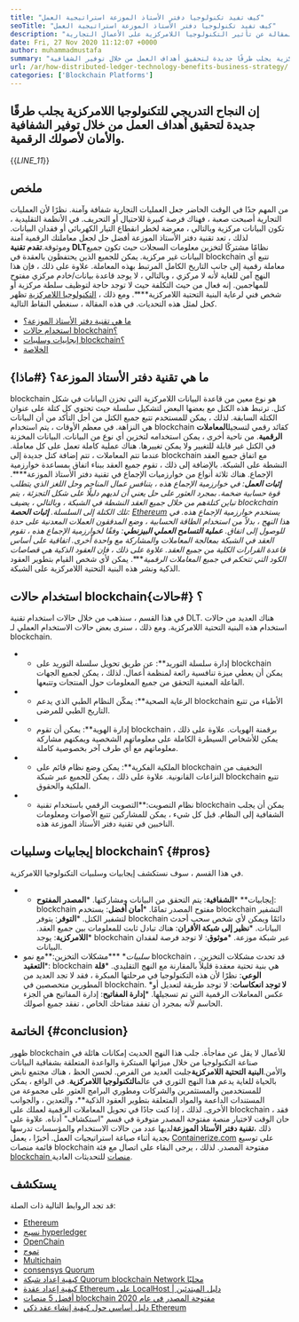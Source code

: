```yaml
---
title: "كيف تفيد تكنولوجيا دفتر الأستاذ الموزعة استراتيجية العمل" 
seoTitle: "كيف تفيد تكنولوجيا دفتر الأستاذ الموزعة استراتيجية العمل" 
description: "تقنية دفتر الأستاذ الموزعة تسجل المعاملات بطريقة يمكن تتبعها. تتحدث هذه المقالة عن تأثير التكنولوجيا اللامركزية على الأعمال التجارية." 
date: Fri, 27 Nov 2020 11:12:07 +0000
author: muhammadmustafa
summary: "إن النجاح التدريجي للتكنولوجيا اللامركزية يجلب طرقًا جديدة لتحقيق أهداف العمل من خلال توفير الشفافية & amp ؛ الأمن لأصولك الرقمية." 
url: /ar/how-distributed-ledger-technology-benefits-business-strategy/
categories: ['Blockchain Platforms']
---
```


## إن النجاح التدريجي للتكنولوجيا اللامركزية يجلب طرقًا جديدة لتحقيق أهداف العمل من خلال توفير الشفافية والأمان لأصولك الرقمية.
{{_LINE_11_}}

## ملخص
من المهم جدًا في الوقت الحاضر جعل العمليات التجارية شفافة وآمنة. نظرًا لأن العمليات التجارية أصبحت صعبة ، فهناك فرصة كبيرة للاحتيال أو التحريف. في الأنظمة التقليدية ، تكون البيانات مركزية وبالتالي ، معرضة لخطر انقطاع التيار الكهربائي أو فقدان البيانات. لذلك ، تعد تقنية دفتر الأستاذ الموزعة أفضل حل لجعل معاملتك الرقمية آمنة وموثوقة.**تقدم تقنية DLT**نظامًا مشتركًا لتخزين معلومات السجلات حيث تكون جميع البيانات غير مركزية. يمكن للجميع الذين يحتفظون بالعقدة في blockchain تتبع أي معاملة رقمية إلى جانب التاريخ الكامل المرتبط بهذه المعاملة. علاوة على ذلك ، فإن هذا النهج آمن للغاية لأنه لا مركزي ، وبالتالي ، لا يوجد قاعدة بيانات/خادم مركزي مفتوح للمهاجمين. إنه فعال من حيث التكلفة حيث لا توجد حاجة لتوظيف سلطة مركزية أو شخص فني لرعاية البنية التحتية اللامركزية****. ومع ذلك ، [التكنولوجيا اللامركزية][1] تظهر كحل لمثل هذه التحديات.
في هذه المقالة ، سنغطي النقاط التالية.
  * [ما هي تقنية دفتر الأستاذ الموزعة؟][2]
  * [استخدام حالات blockchain؟][3]
  * [إيجابيات وسلبيات blockchain؟][4]
  * [الخلاصة][5]

## ما هي تقنية دفتر الأستاذ الموزعة؟   {#ماذا}
blockchain هو نوع معين من قاعدة البيانات اللامركزية التي تخزن البيانات في شكل كتل. ترتبط هذه الكتل مع بعضها البعض لتشكيل سلسلة حيث تحتوي كل كتلة على عنوان الكتلة السابقة. لذلك ، يمكن للمستخدم تتبع جميع الكتل من أجل التأكد من أن البيانات هي النزاهة. في معظم الأوقات ، يتم استخدام blockchain كقائد رقمي لتسجيل**المعاملات الرقمية**. من ناحية أخرى ، يمكن استخدامه لتخزين أي نوع من البيانات. البيانات المخزنة في الكتل غير قابلة للتغيير ولا يمكن تغييرها.
هناك عملية كاملة تعمل على كل معاملة. عندما تتم المعاملات ، تتم إضافة كتل جديدة إلى blockchain مع اتفاق جميع العقد النشطة على الشبكة. بالإضافة إلى ذلك ، تقوم جميع العقد ببناء اتفاق بمساعدة خوارزمية الإجماع. هناك ثلاثة أنواع من خوارزميات الإجماع في تقنية دفتر الأستاذ الموزعة****.
***إثبات العمل**: في خوارزمية الإجماع هذه ، يتنافس عمال المناجم وحل اللغز الذي يتطلب قوة حسابية ضخمة. بمجرد العثور على حل يعني أن لديهم دليلًا على شكل التجزئة ، يتم تباين كتلةهم من خلال جميع العقد النشطة في الشبكة ، وبالتالي ، يضيف blockchain تلك الكتلة إلى السلسلة.
***إثبات الحصة**: [Ethereum][6] يستخدم خوارزمية الإجماع هذه. في هذا النهج ، بدلاً من استخدام الطاقة الحسابية ، وضع المدققون العملات المعدنية على حدة للوصول إلى اتفاق.
***عملية التسامح العملي البيزنطي**: وفقًا لخوارزمية الإجماع هذه ، تقوم العقد في الشبكة بمعالجة المعاملات والمشاركة مع واحدة أخرى. اتفاقية على أساس قاعدة القرارات الكلية من جميع العقد.
علاوة على ذلك ، فإن العقود الذكية هي قصاصات الكود التي تتحكم في جميع المعاملات الرقمية******. يمكن لأي شخص القيام بتطوير العقود الذكية ونشر هذه البنية التحتية اللامركزية على الشبكة.

## استخدام حالات blockchain؟   {#حالات}
في هذا القسم ، سنذهب من خلال حالات استخدام تقنية DLT. هناك العديد من حالات استخدام هذه البنية التحتية اللامركزية. ومع ذلك ، سنرى بعض حالات الاستخدام العملي لـ blockchain.
* * إدارة سلسلة التوريد**: عن طريق تحويل سلسلة التوريد على blockchain يمكن أن يعطي ميزة تنافسية رائعة لمنظمة أعمال. لذلك ، يمكن لجميع الجهات الفاعلة المعنية التحقق من جميع المعلومات حول المنتجات وتتبعها.
* * الرعاية الصحية**: يمكّن النظام الطبي الذي يدعم blockchain الأطباء من تتبع التاريخ الطبي للمرضى.
* * إدارة الهوية**: يمكن أن تقوم blockchain برقمنة الهويات. علاوة على ذلك ، يمكن للأشخاص السيطرة الكاملة على معلوماتهم الشخصية ويمكنهم مشاركة معلوماتهم مع أي طرف آخر بخصوصية كاملة.
* * الملكية الفكرية**: يمكن وضع نظام قائم على blockchain التخفيف من النزاعات القانونية. علاوة على ذلك ، يمكن للجميع عبر شبكة blockchain تتبع الملكية والحقوق.
* * نظام التصويت:**التصويت الرقمي باستخدام تقنية blockchain يمكن أن يجلب الشفافية إلى النظام. قبل كل شيء ، يمكن للمشاركين تتبع الأصوات ومعلومات الناخبين في تقنية دفتر الأستاذ الموزعة هذه.

## إيجابيات وسلبيات blockchain؟   {#pros}
في هذا القسم ، سوف نستكشف إيجابيات وسلبيات التكنولوجيا اللامركزية.
* * إيجابيات**
***الشفافية**: يتم التحقق من البيانات ومشاركتها.
***المصدر المفتوح**: blockchain مفتوح المصدر تمامًا.
***أمان أفضل**: يستخدم blockchain التشفير لتشفير الكتل.
***التوفر**: يتوفر blockchain دائمًا ويمكن لأي شخص سحب أحدث البيانات.
***نظير إلى شبكة الأقران**: هناك تبادل ثابت للمعلومات بين جميع العقد.
***اللامركزية**: يوجد blockchain عبر شبكة موزعة.
***موثوق**: لا توجد فرصة لفقدان البيانات.
* *سلبيات**
***مشكلات التخزين:**مع نمو blockchain ، قد تحدث مشكلات التخزين.
***التعقيد**: blockchain هي بنية تحتية معقدة قليلاً بالمقارنة مع النهج التقليدي.
***قلة الوعي**: نظرًا لأن هذه التكنولوجيا في مرحلتها المبكرة ، فقد لا تجد العديد من المطورين متخصصين في blockchain.
***لا توجد انعكاسات**: لا توجد طريقة لتعديل أو عكس المعاملات الرقمية التي تم تسجيلها.
***إدارة المفاتيح**: إدارة المفاتيح هي الجزء الحاسم لأنه بمجرد أن تفقد مفتاحك الخاص ، تفقد جميع أصولك.

## الخاتمة   {#conclusion}
ظهور blockchain للأعمال لا يقل عن مفاجأة. جلب هذا النهج الحديث إمكانات هائلة في صناعة التكنولوجيا من خلال ميزاتها المبتكرة والواعدة المتعلقة بشفافية البيانات والأمن.**البنية التحتية اللامركزية**جلبت العديد من الفرص. لحسن الحظ ، هناك مجتمع نابض بالحياة للغاية يدعم هذا النهج الثوري في عالم**التكنولوجيا اللامركزية**. في الواقع ، يمكن للمستخدمين والمستثمرين والشركات ومطوري البرامج العثور على مجموعة من المستندات الداعمة والمواد المتعلقة بتطوير العقود الذكية**، والتعدين ، والجوانب الأخرى. لذلك ، إذا كنت جادًا في تحويل المعاملات الرقمية لعملك على blockchain ، فقد حان الوقت لاختيار منصة مفتوحة المصدر متوفرة في قسم "استكشاف" أدناه.
علاوة على ذلك ،**تقنية دفتر الأستاذ الموزعة**لديها عدد من حالات الاستخدام والمؤسسات تدرسها بجدية أثناء صياغة استراتيجيات العمل. أخيرًا ، يعمل [Containerize.com][7] على توسيع قائمة منصات blockchain مفتوحة المصدر. لذلك ، يرجى البقاء على اتصال مع فئة [blockchain منصات][1] للتحديثات العادية.

## يستكشف
قد تجد الروابط التالية ذات الصلة:
  * [Ethereum][6]
  * [نسيج hyperledger][8]
  * [OpenChain][9]
  * [تموج][10]
  * [Multichain][11]
  * [consensys Quorum][12]
  * [كيفية إعداد شبكة Quorum blockchain Network محليًا][13]
  * [كيفية إعداد عقدة Ethereum على LocalHost | دليل المبتدئين][14]
  * [أفضل 5 منصات blockchain مفتوحة المصدر في عام 2020][15]
  * [دليل أساسي حول كيفية إنشاء عقد ذكي Ethereum][16]

  
[1]: https://products.containerize.com/blockchain-platforms/
[2]: #what
[3]: #cases
[4]: #pros
[5]: #conclusion
[6]: https://products.containerize.com/blockchain-platforms/ethereum
[7]: https://www.containerize.com/
[8]: https://products.containerize.com/blockchain-platforms/hyperledger-fabric
[9]: https://products.containerize.com/blockchain-platforms/openchain
[10]: https://products.containerize.com/blockchain-platforms/ripple
[11]: https://products.containerize.com/blockchain-platforms/multichain
[12]: https://products.containerize.com/blockchain-platforms/consensys-quorum
[13]: https://blog.containerize.com/blockchain-platforms/how-to-setup-consensys-quorum-blockchain-network-locally/
[14]: https://blog.containerize.com/blockchain-platforms/what-is-testnet-how-to-deploy-it-ethereum-testnet/
[15]: https://blog.containerize.com/blockchain-platforms/top-5-open-source-blockchain-platforms-in-2020/
[16]: https://blog.containerize.com/
